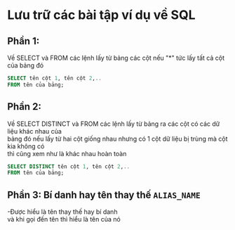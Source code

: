 # Lưu trữ các bài tập ví dụ về SQL
## Phần 1: 
  Về SELECT và FROM các lệnh lấy từ bảng các cột nếu "*" tức lấy tất cả cột của bảng đó
```SQL
SELECT tên cột 1, tên cột 2,..
FROM tên của bảng;
```
## Phần 2: 
  Về SELECT DISTINCT và FROM các lệnh lấy từ bảng ra các cột có các dữ liệu khác nhau của       
bảng đó nếu lấy từ hai cột giống nhau nhưng có 1 cột dữ liệu bị trùng mà cột kia không có   
thì cũng xem như là khác nhau hoàn toàn 
```SQL
SELECT DISTINCT tên cột 1, tên cột 2,..
FROM tên của bảng;
```
## Phần 3: Bí danh hay tên thay thế `ALIAS_NAME`
-Được hiểu là tên thay thế hay bí danh   
và khi gọi đến tên thì hiểu là tên của nó  

